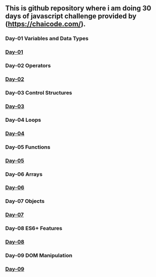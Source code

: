 ## This is github repository where i am doing 30 days of javascript challenge provided by (https://chaicode.com/).

### Day-01 Variables and Data Types
### [Day-01](./01_variable_data_types/index.js)

### Day-02 Operators
### [Day-02](./02_operators/index.js)

### Day-03 Control Structures
### [Day-03](./03_control_structures/index.js)

### Day-04 Loops
### [Day-04](./04_loops/index.js)

### Day-05 Functions
### [Day-05](./05_functions/index.js)

### Day-06 Arrays
### [Day-06](./06_arrays/index.js)

### Day-07 Objects
### [Day-07](./06_objects/index.js)

### Day-08 ES6+ Features
### [Day-08](./08_es6+features/index.js)

### Day-09 DOM Manipulation
### [Day-09](./09_DOM_Manipulation/main.js)
